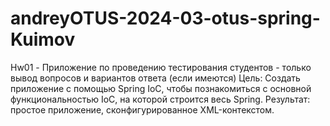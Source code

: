 # andreyOTUS-2024-03-otus-spring-Kuimov
Hw01 - Приложение по проведению тестирования студентов - только вывод вопросов и вариантов ответа (если имеются)
Цель:
Создать приложение с помощью Spring IoC, чтобы познакомиться с основной функциональностью IoC, на которой строится весь Spring.
Результат: простое приложение, сконфигурированное XML-контекстом.
